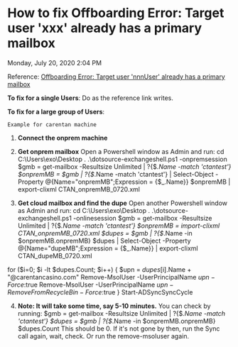 # How to fix Offboarding Error: Target user 'xxx' already has a primary mailbox 
Monday, July 20, 2020
2:04 PM

Reference: [Offboarding Error: Target user 'nnnUser' already has a primary mailbox](https://microsoft.sharepoint.com/_forms/default.aspx)
 
**To fix for a single Users**: Do as the reference link writes.
 
**To fix for a large group of Users**:
 
`Example for carentan machine`
1. **Connect the onprem machine**
2. **Get onprem mailbox**
Open a Powershell window as Admin and run:
cd C:\Users\exo\Desktop
. .\dotsource-exchangeshell.ps1 -onpremsession 
$gmb = get-mailbox -Resultsize Unlimited | ?{$_.Name -match 'ctantest'} 
$onpremMB = $gmb | ?{$_.Name -match 'ctantest'} | Select-Object -Property @{Name="onpremMB";Expression = {$_.Name}} 
$onpremMB | export-clixml CTAN_onpremMB_0720.xml 
 
3. **Get cloud mailbox and find the dupe**
Open another Powershell window as Admin and run:
cd C:\Users\exo\Desktop
. .\dotsource-exchangeshell.ps1 -onlinesession
$gmb = get-mailbox -Resultsize Unlimited | ?{$_.Name -match 'ctantest'} 
$onpremMB = import-clixml CTAN_onpremMB_0720.xml 
$dupes = $gmb | ?{$_.Name -in $onpremMB.onpremMB} 
$dupes | Select-Object -Property @{Name="dupeMB";Expression = {$_.Name}} | export-clixml CTAN_dupeMB_0720.xml 
 
for ($i=0; $i -lt $dupes.Count; $i++)
{
$upn = $dupes[$i].Name + "@carentancasino.com"
Remove-MsolUser -UserPrincipalName $upn -Force:$true
Remove-MsolUser -UserPrincipalName $upn -RemoveFromRecycleBin -Force:$true
}
Start-ADSyncSyncCycle
 
 
4. **Note: It will take some time, say 5-10 minutes.**
You can check by running:
$gmb = get-mailbox -Resultsize Unlimited | ?{$_.Name -match 'ctantest'} 
$dupes = $gmb | ?{$_.Name -in $onpremMB.onpremMB} 
$dupes.Count
This should be 0.
If it's not gone by then, run the Sync call again, wait, check. Or run the remove-msoluser again.
